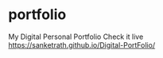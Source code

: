 # portfolio
My Digital Personal Portfolio
Check it live https://sanketrath.github.io/Digital-PortFolio/
